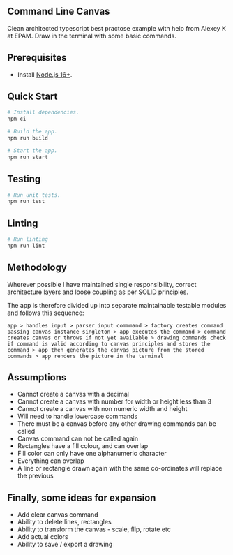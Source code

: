 ## Command Line Canvas
Clean architected typescript best practose example with help from Alexey K at EPAM. Draw in the terminal with some basic commands.


## Prerequisites

- Install [Node.js 16+](https://nodejs.dev/).

## Quick Start

```sh
# Install dependencies.
npm ci

# Build the app.
npm run build

# Start the app.
npm run start
```

## Testing

```sh
# Run unit tests.
npm run test
```

## Linting
```sh
# Run linting
npm run lint
```

## Methodology

Wherever possible I have maintained single responsibility, correct architecture layers and loose coupling as per SOLID principles.

The app is therefore divided up into separate maintainable testable modules and follows this sequence:

`app > handles input > parser input commmand > factory creates command passing canvas instance singleton > app executes the command > command creates canvas or throws if not yet available > drawing commands check if command is valid according to canvas principles and stores the command > app then generates the canvas picture from the stored commands > app renders the picture in the terminal`

## Assumptions

* Cannot create a canvas with a decimal
* Cannot create a canvas with number for width or height less than 3
* Cannot create a canvas with non numeric width and height
* Will need to handle lowercase commands
* There must be a canvas before any other drawing commands can be called
* Canvas command can not be called again
* Rectangles have a fill colour, and can overlap
* Fill color can only have one alphanumeric character
* Everything can overlap
* A line or rectangle drawn again with the same co-ordinates will replace the previous

## Finally, some ideas for expansion

* Add clear canvas command
* Ability to delete lines, rectangles
* Ability to transform the canvas - scale, flip, rotate etc
* Add actual colors
* Ability to save / export a drawing

